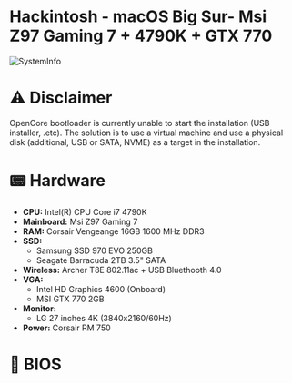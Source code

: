 # Hackintosh - macOS Big Sur- Msi Z97 Gaming 7 + 4790K + GTX 770
![SystemInfo](https://raw.githubusercontent.com/cosimoforgione/Msi-z97-BigSur/main/Screenshot/Overview.png)
# ⚠️  Disclaimer
OpenCore bootloader is currently unable to start the installation (USB installer, .etc).
The solution is to use a virtual machine and use a physical disk (additional, USB or SATA, NVME) as a target in the installation.

# :pager:   Hardware

- **CPU:** Intel(R) CPU Core i7 4790K
- **Mainboard:** Msi Z97 Gaming 7
- **RAM:** Corsair Vengeange 16GB 1600 MHz DDR3
- **SSD:**
    - Samsung SSD 970 EVO 250GB
    - Seagate Barracuda 2TB 3.5" SATA
- **Wireless:** Archer T8E 802.11ac + USB Bluethooth 4.0
- **VGA:**
  - Intel HD Graphics 4600 (Onboard)
  - MSI GTX 770 2GB 
- **Monitor:**
  - LG 27 inches 4K (3840x2160/60Hz)
- **Power:** Corsair RM 750
# :wrench: BIOS
